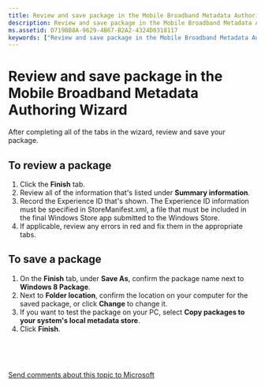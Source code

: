 ```yaml
---
title: Review and save package in the Mobile Broadband Metadata Authoring Wizard
description: Review and save package in the Mobile Broadband Metadata Authoring Wizard
ms.assetid: D719BB8A-9629-4B67-B2A2-4324D0318117
keywords: ["Review and save package in the Mobile Broadband Metadata Authoring Wizard"]
---
```


# Review and save package in the Mobile Broadband Metadata Authoring Wizard


After completing all of the tabs in the wizard, review and save your package.

## <span id="To_review_a_package"></span><span id="to_review_a_package"></span><span id="TO_REVIEW_A_PACKAGE"></span>To review a package


1.  Click the **Finish** tab.
2.  Review all of the information that's listed under **Summary information**.
3.  Record the Experience ID that's shown. The Experience ID information must be specified in StoreManifest.xml, a file that must be included in the final Windows Store app submitted to the Windows Store.
4.  If applicable, review any errors in red and fix them in the appropriate tabs.

## <span id="To_save_a_package"></span><span id="to_save_a_package"></span><span id="TO_SAVE_A_PACKAGE"></span>To save a package


1.  On the **Finish** tab, under **Save As**, confirm the package name next to **Windows 8 Package**.
2.  Next to **Folder location**, confirm the location on your computer for the saved package, or click **Change** to change it.
3.  If you want to test the package on your PC, select **Copy packages to your system's local metadata store**.
4.  Click **Finish**.

 

 

[Send comments about this topic to Microsoft](mailto:wsddocfb@microsoft.com?subject=Documentation%20feedback%20[devtest\dma]:%20Review%20and%20save%20package%20in%20the%20Mobile%20Broadband%20Metadata%20Authoring%20Wizard%20%20RELEASE:%20%2811/17/2016%29&body=%0A%0APRIVACY%20STATEMENT%0A%0AWe%20use%20your%20feedback%20to%20improve%20the%20documentation.%20We%20don't%20use%20your%20email%20address%20for%20any%20other%20purpose,%20and%20we'll%20remove%20your%20email%20address%20from%20our%20system%20after%20the%20issue%20that%20you're%20reporting%20is%20fixed.%20While%20we're%20working%20to%20fix%20this%20issue,%20we%20might%20send%20you%20an%20email%20message%20to%20ask%20for%20more%20info.%20Later,%20we%20might%20also%20send%20you%20an%20email%20message%20to%20let%20you%20know%20that%20we've%20addressed%20your%20feedback.%0A%0AFor%20more%20info%20about%20Microsoft's%20privacy%20policy,%20see%20http://privacy.microsoft.com/default.aspx. "Send comments about this topic to Microsoft")




